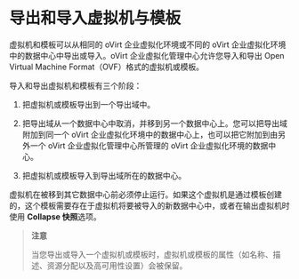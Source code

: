 # 导出和导入虚拟机与模板

虚拟机和模板可以从相同的 oVirt 企业虚拟化环境或不同的 oVirt 企业虚拟化环境中的数据中心中导出或导入。oVirt 企业虚拟化管理中心允许您导入和导出 Open Virtual Machine Format（OVF）格式的虚拟机或模板。

导入和导出虚拟机和模板有三个阶段：

1. 把虚拟机或模板导出到一个导出域中。

2. 把导出域从一个数据中心中取消，并移到另一个数据中心上。您可以把导出域附加到同一个 oVirt 企业虚拟化环境中的数据中心上，也可以把它附加到由另外一个 oVirt 企业虚拟化管理中心所管理的 oVirt 企业虚拟化环境的数据中心。

3. 把虚拟机或模板导入到导出域所在的数据中心。

虚拟机在被移到其它数据中心前必须停止运行。如果这个虚拟机是通过模板创建的，这个模板需要存在于虚拟机将要被导入的新数据中心中，或者在输出虚拟机时使用 **Collapse 快照**选项。


> **注意**
>
> 当您导出或导入一个虚拟机或模板时，虚拟机或模板的属性（如名称、描述、资源分配以及高可用性设置）会被保留。

